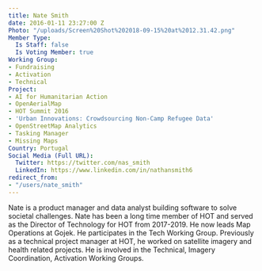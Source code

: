 ```yaml
---
title: Nate Smith
date: 2016-01-11 23:27:00 Z
Photo: "/uploads/Screen%20Shot%202018-09-15%20at%2012.31.42.png"
Member Type:
  Is Staff: false
  Is Voting Member: true
Working Group:
- Fundraising
- Activation
- Technical
Project:
- AI for Humanitarian Action
- OpenAerialMap
- HOT Summit 2016
- 'Urban Innovations: Crowdsourcing Non-Camp Refugee Data'
- OpenStreetMap Analytics
- Tasking Manager
- Missing Maps
Country: Portugal
Social Media (Full URL):
  Twitter: https://twitter.com/nas_smith
  LinkedIn: https://www.linkedin.com/in/nathansmith6
redirect_from:
- "/users/nate_smith"
---
```


Nate is a product manager and data analyst building software to solve societal challenges. Nate has been a long time member of HOT and served as the Director of Technology for HOT from 2017-2019. He now leads Map Operations at Gojek. He participates in the Tech Working Group. Previously as a technical project manager at HOT, he worked on satellite imagery and health related projects. He is involved in the Technical, Imagery Coordination, Activation Working Groups.
